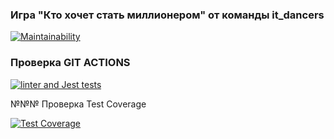 ### Игра "Кто хочет стать миллионером" от команды it_dancers

[![Maintainability](https://api.codeclimate.com/v1/badges/59a2bf640f6ede2e7b5a/maintainability)](https://codeclimate.com/github/linadsol/frontend-intern-61/maintainability)

### Проверка GIT ACTIONS

[![linter and Jest tests](https://github.com/linadsol/frontend-intern-61/actions/workflows/action1.yml/badge.svg?branch=develop&event=push)](https://github.com/linadsol/frontend-intern-61/actions/workflows/action1.yml)

№№№ Проверка Test Coverage

[![Test Coverage](https://api.codeclimate.com/v1/badges/59a2bf640f6ede2e7b5a/test_coverage)](https://codeclimate.com/github/linadsol/frontend-intern-61/test_coverage)

